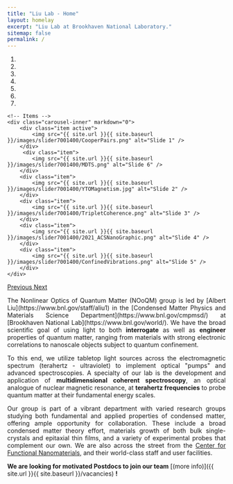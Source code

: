 ```yaml
---
title: "Liu Lab - Home"
layout: homelay
excerpt: "Liu Lab at Brookhaven National Laboratory."
sitemap: false
permalink: /
---
```


<div markdown="0" id="carousel" class="carousel slide" data-ride="carousel" data-interval="4000" data-pause="hover" >
    <!-- Menu -->
    <ol class="carousel-indicators">
        <li data-target="#carousel" data-slide-to="0" class="active"></li>
        <li data-target="#carousel" data-slide-to="1"></li>
        <li data-target="#carousel" data-slide-to="2"></li>
        <li data-target="#carousel" data-slide-to="3"></li>
        <li data-target="#carousel" data-slide-to="4"></li>
        <li data-target="#carousel" data-slide-to="5"></li>
        <li data-target="#carousel" data-slide-to="6"></li>
    </ol>

    <!-- Items -->
    <div class="carousel-inner" markdown="0">
        <div class="item active">
            <img src="{{ site.url }}{{ site.baseurl }}/images/slider7001400/CooperPairs.png" alt="Slide 1" />
        </div>
         <div class="item">
            <img src="{{ site.url }}{{ site.baseurl }}/images/slider7001400/MDTS.png" alt="Slide 6" />
        </div>
        <div class="item">
            <img src="{{ site.url }}{{ site.baseurl }}/images/slider7001400/YTOMagnetism.jpg" alt="Slide 2" />
        </div>
        <div class="item">
            <img src="{{ site.url }}{{ site.baseurl }}/images/slider7001400/TripletCoherence.png" alt="Slide 3" />
        </div>
        <div class="item">
            <img src="{{ site.url }}{{ site.baseurl }}/images/slider7001400/2021_ACSNanoGraphic.png" alt="Slide 4" />
        </div>
        <div class="item">
            <img src="{{ site.url }}{{ site.baseurl }}/images/slider7001400/ConfinedVibrations.png" alt="Slide 5" />
        </div>       
    </div>
  <a class="left carousel-control" href="#carousel" role="button" data-slide="prev">
    <span class="glyphicon glyphicon-chevron-left" aria-hidden="true"></span>
    <span class="sr-only">Previous</span>
  </a>
  <a class="right carousel-control" href="#carousel" role="button" data-slide="next">
    <span class="glyphicon glyphicon-chevron-right" aria-hidden="true"></span>
    <span class="sr-only">Next</span>
  </a>
</div>

<p align="justify">
The Nonlinear Optics of Quantum Matter (NOoQM) group is led by [Albert Liu](https://www.bnl.gov/staff/aliu1) in the [Condensed Matter Physics and Materials Science Department](https://www.bnl.gov/cmpmsd/) at [Brookhaven National Lab](https://www.bnl.gov/world/). We have the broad scientific goal of using light to both <b>interrogate</b> as well as <b>engineer</b> properties of quantum matter, ranging from materials with strong electronic correlations to nanoscale objects subject to quantum confinement.
</p>

<p align="justify">
To this end, we utilize tabletop light sources across the electromagnetic spectrum (terahertz - ultraviolet) to implement optical "pumps" and advanced spectroscopies. A specialty of our lab is the development and application of <b>multidimensional coherent spectroscopy</b>, an optical analogue of nuclear magnetic resonance, at <b>terahertz frequencies</b> to probe quantum matter at their fundamental energy scales. 
</p>

<p align="justify">
Our group is part of a vibrant department with varied research groups studying both fundamental and applied properties of condensed matter, offering ample opportunity for collaboration. These include a broad condensed matter theory effort, materials growth of both bulk single-crystals and epitaxial thin films, and a variety of experimental probes that complement our own. We are also across the street from the <a href="https://www.bnl.gov/cfn/">Center for Functional Nanomaterials</a>, and their world-class staff and user facilities.
</p>

 **We are  looking for motivated Postdocs to join our team** [(more info)]({{ site.url }}{{ site.baseurl }}/vacancies) **!**

